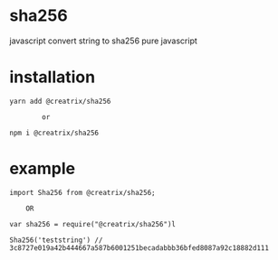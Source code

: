 # sha256
javascript convert string to sha256 pure javascript

# installation

```
yarn add @creatrix/sha256

        or

npm i @creatrix/sha256
```

# example
```
import Sha256 from @creatrix/sha256;

    OR 
    
var sha256 = require("@creatrix/sha256")l
```
```
Sha256('teststring') // 3c8727e019a42b444667a587b6001251becadabbb36bfed8087a92c18882d111
```

